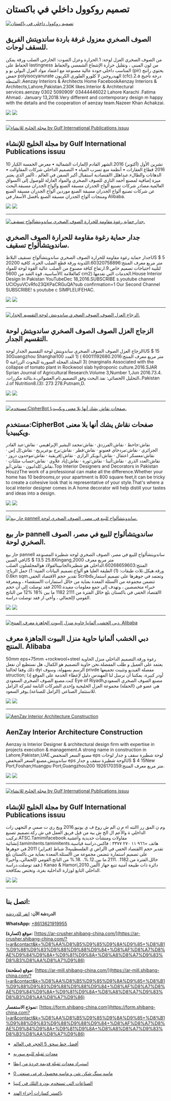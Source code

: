 # تصميم روكوول داخلي في باكستان

<a href="https://swt.shibang-china.com/?l=ar&img&k=%D8%AA%D8%B5%D9%85%D9%8A%D9%85+%D8%B1%D9%88%D9%83%D9%88%D9%88%D9%84+%D8%AF%D8%A7%D8%AE%D9%84%D9%8A+%D9%81%D9%8A+%D8%A8%D8%A7%D9%83%D8%B3%D8%AA%D8%A7%D9%86" target="_blank">![تصميم روكوول داخلي في باكستان](http://static.shibang-china.com/all-800x300/796.jpg)</a>

## الصوف الصخري معزول غرفة باردة ساندويتش الفريق للسقف لوحات.
من الصوف الصخري العزل لوحة: 1.الحرارة وعزل الصوت: الخارجي الصلب ورقة يمكن الحفاظ على lastingness من لون المبنى ، وتقليل حرارة الإشعاع الشمسي والحفاظ المناسب داخلي.جودة عالية مصنوعة مع اعتماد مواد العزل البولي بو و (pir) يحتوي راتنج حمض polyisocyanurate الهيدروجين لا كلورو الفلوري الكربون (cfc).2.a درجة تأجيج المثبطة:.Aenzay Interiors &amp; Architects Home FacebookAenzay Interiors &amp; Architects,Lahore,Pakistan.230K likes.Interior &amp; Architectural services.aenzay 0302 5090909&#39; 03444446022 Lahore Karachi .Fatima Ahmad.· January 13,2018.Very different and contemporary design m happy with the details and the cooperation of aenzay team.Nazeer Khan Achakzai.


<a href="https://whatsapp.shibangsoft.com/WhatsApp.php" target="_blank" title="WhatsApp">![](http://static.shibang-china.com/icon/whatsapp.png)</a> <a href="https://swt.shibang-china.com/?l=ar&icon&k=%D8%AA%D8%B5%D9%85%D9%8A%D9%85+%D8%B1%D9%88%D9%83%D9%88%D9%88%D9%84+%D8%AF%D8%A7%D8%AE%D9%84%D9%8A+%D9%81%D9%8A+%D8%A8%D8%A7%D9%83%D8%B3%D8%AA%D8%A7%D9%86" target="_blank">![](http://static.shibang-china.com/icon/chat-ar.png)</a>

---

<a href="https://swt.shibang-china.com/?l=ar&img&k=%D8%AA%D8%B5%D9%85%D9%8A%D9%85+%D8%B1%D9%88%D9%83%D9%88%D9%88%D9%84+%D8%AF%D8%A7%D8%AE%D9%84%D9%8A+%D9%81%D9%8A+%D8%A8%D8%A7%D9%83%D8%B3%D8%AA%D8%A7%D9%86" target="_blank">![مجلة الخليج للإنشاء by Gulf International Publications issuu](http://static.shibang-china.com/all-800x300/184.jpg)</a>

## مجلة الخليج للإنشاء by Gulf International Publications issuu
10 تشرين الأول (أكتوبر) 2016.الشهر القادم اإلمارات الشمالية • معرض الخمسة الكبار 2016 قطاع العقارات • أنظمة منع تسرب المياه • التصميم الداخلي شركات المقاوالت • الدهانات والطالء.عبداهلل االقتصادية استقبال أكبر السفن في العالم ، األمر الذي يعتبر ميزة إضافية لمصنع أحمد التازي للصوف الصخري والمواد العازلة للوصول إلى األسواق العالمية.مصادر شركات تصنيع ألواح الجدران مسبقة الصنع وألواح الجدران مسبقة.البحث عن شركات تصنيع ألواح الجدران مسبقة الصنع موردين ألواح الجدران مسبقة الصنع ومنتجات ألواح الجدران مسبقة الصنع بأفضل الأسعار في Alibaba.


<a href="https://whatsapp.shibangsoft.com/WhatsApp.php" target="_blank" title="WhatsApp">![](http://static.shibang-china.com/icon/whatsapp.png)</a> <a href="https://swt.shibang-china.com/?l=ar&icon&k=%D8%AA%D8%B5%D9%85%D9%8A%D9%85+%D8%B1%D9%88%D9%83%D9%88%D9%88%D9%84+%D8%AF%D8%A7%D8%AE%D9%84%D9%8A+%D9%81%D9%8A+%D8%A8%D8%A7%D9%83%D8%B3%D8%AA%D8%A7%D9%86" target="_blank">![](http://static.shibang-china.com/icon/chat-ar.png)</a>

---

<a href="https://swt.shibang-china.com/?l=ar&img&k=%D8%AA%D8%B5%D9%85%D9%8A%D9%85+%D8%B1%D9%88%D9%83%D9%88%D9%88%D9%84+%D8%AF%D8%A7%D8%AE%D9%84%D9%8A+%D9%81%D9%8A+%D8%A8%D8%A7%D9%83%D8%B3%D8%AA%D8%A7%D9%86" target="_blank">![جدار حماية رغوة مقاومة للحرارة الصوف الصخري ساندويتشألواح تسقيف.](http://static.shibang-china.com/all-800x300/1181.jpg)</a>

## جدار حماية رغوة مقاومة للحرارة الصوف الصخري ساندويتشألواح تسقيف.
جدار حماية رغوة مقاومة للحرارة الصوف الصخري ساندويتشألواح تسقيف البلاطUS $ 5 20200 متر مربع معرف المنتج:60320758896.اللدونة ورقة قطع الصلب الحرة، كافية لتلبية احتياجات تصميم خاص.9.ارتفاع كثافة مصنوع من الصلب عالية القوة لوحة للمواد الأساسية، قوة الشد من 5600( كغالعلامة cm2).الخدمات التي نقدمها.House Interior Design In Pakistan YouTubeDec 18,2016.SUBSCRIBE s.youtube channel UClOyuVCvRfo23QXPaCRGuQA?sub confirmation=1 Our Second Channel SUBSCRIBE! s.youtube c SIMPLELIFEHAC.


<a href="https://whatsapp.shibangsoft.com/WhatsApp.php" target="_blank" title="WhatsApp">![](http://static.shibang-china.com/icon/whatsapp.png)</a> <a href="https://swt.shibang-china.com/?l=ar&icon&k=%D8%AA%D8%B5%D9%85%D9%8A%D9%85+%D8%B1%D9%88%D9%83%D9%88%D9%88%D9%84+%D8%AF%D8%A7%D8%AE%D9%84%D9%8A+%D9%81%D9%8A+%D8%A8%D8%A7%D9%83%D8%B3%D8%AA%D8%A7%D9%86" target="_blank">![](http://static.shibang-china.com/icon/chat-ar.png)</a>

---

<a href="https://swt.shibang-china.com/?l=ar&img&k=%D8%AA%D8%B5%D9%85%D9%8A%D9%85+%D8%B1%D9%88%D9%83%D9%88%D9%88%D9%84+%D8%AF%D8%A7%D8%AE%D9%84%D9%8A+%D9%81%D9%8A+%D8%A8%D8%A7%D9%83%D8%B3%D8%AA%D8%A7%D9%86" target="_blank">![الزجاج العزل الصوف الصوف الصخري ساندويتش لوحة التقسيم الجدار.](http://static.shibang-china.com/all-800x300/595.jpg)</a>

## الزجاج العزل الصوف الصوف الصخري ساندويتش لوحة التقسيم الجدار.
الزجاج العزل الصوف الصوف الصخري ساندويتش لوحة التقسيم الجدار لوحةUS $ 15 30Guangzhou Shanghai100 متر مربع معرف المنتج:60011192680.2016 ) (1 العدد ) (3 المجلد.المجلة السورية للبحوث الزراعية 0marginalis Associated with the collapse of tomato plant in Rockwool slab hydroponic culture.2016.SJAR Syrian Journal of Agricultural Research.Volume 3,Number 1,Jun 2016.73.4. .التحليل االحصائي: نفذ.البحث وفق التصميم.تام.العشوائي.ة.بثالثة مكررات،.Pakistan J.of Nutrition8.(3): 273 278.Putnam,D.


<a href="https://whatsapp.shibangsoft.com/WhatsApp.php" target="_blank" title="WhatsApp">![](http://static.shibang-china.com/icon/whatsapp.png)</a> <a href="https://swt.shibang-china.com/?l=ar&icon&k=%D8%AA%D8%B5%D9%85%D9%8A%D9%85+%D8%B1%D9%88%D9%83%D9%88%D9%88%D9%84+%D8%AF%D8%A7%D8%AE%D9%84%D9%8A+%D9%81%D9%8A+%D8%A8%D8%A7%D9%83%D8%B3%D8%AA%D8%A7%D9%86" target="_blank">![](http://static.shibang-china.com/icon/chat-ar.png)</a>

---

<a href="https://swt.shibang-china.com/?l=ar&img&k=%D8%AA%D8%B5%D9%85%D9%8A%D9%85+%D8%B1%D9%88%D9%83%D9%88%D9%88%D9%84+%D8%AF%D8%A7%D8%AE%D9%84%D9%8A+%D9%81%D9%8A+%D8%A8%D8%A7%D9%83%D8%B3%D8%AA%D8%A7%D9%86" target="_blank">![مستخدم:CipherBot صفحات نقاش يشك أنها بلا معنى ويكيبيديا.](http://static.shibang-china.com/all-800x300/1257.jpg)</a>

## مستخدم:CipherBot صفحات نقاش يشك أنها بلا معنى ويكيبيديا.
نقاش:جاحظ &middot; نقاش:الفرزدق &middot; نقاش:محمد البشير الإبراهيمي &middot; نقاش:عبد القادر الجزائري &middot; نقاش:مردخاي فعنونو &middot; نقاش:قطر &middot; نقاش:برج بوعريريج &middot; نقاش:إل إس &middot; نقاش:معسكر اعتقال &middot; نقاش:أبوبكر الرازي &middot; نقاش:إفريقية &middot; نقاش:موحدون دروز &middot; نقاش:العدد الذري &middot; نقاش:آثينا &middot; نقاش:ثورة &middot; نقاش:إياد علاوي &middot; نقاش:حساب مثلثات &middot; نقاش:كلدانيون &middot; نقاش:أبو.Top Interior Designers and Decorators in Pakistan HouzzThe work of a professional can make all the difference.Whether your home has 10 bedrooms,or your apartment is 800 square feet,it can be tricky to create a cohesive look that is representative of your style.That&#39;s where a local interior designer comes in.A home decorator will help distill your tastes and ideas into a design.


<a href="https://whatsapp.shibangsoft.com/WhatsApp.php" target="_blank" title="WhatsApp">![](http://static.shibang-china.com/icon/whatsapp.png)</a> <a href="https://swt.shibang-china.com/?l=ar&icon&k=%D8%AA%D8%B5%D9%85%D9%8A%D9%85+%D8%B1%D9%88%D9%83%D9%88%D9%88%D9%84+%D8%AF%D8%A7%D8%AE%D9%84%D9%8A+%D9%81%D9%8A+%D8%A8%D8%A7%D9%83%D8%B3%D8%AA%D8%A7%D9%86" target="_blank">![](http://static.shibang-china.com/icon/chat-ar.png)</a>

---

<a href="https://swt.shibang-china.com/?l=ar&img&k=%D8%AA%D8%B5%D9%85%D9%8A%D9%85+%D8%B1%D9%88%D9%83%D9%88%D9%88%D9%84+%D8%AF%D8%A7%D8%AE%D9%84%D9%8A+%D9%81%D9%8A+%D8%A8%D8%A7%D9%83%D8%B3%D8%AA%D8%A7%D9%86" target="_blank">![حار بيع pannell ساندويتشألواح للبيع في مصر، الصوف الصخري لوحة.](http://static.shibang-china.com/all-800x300/120.jpg)</a>

## حار بيع pannell ساندويتشألواح للبيع في مصر، الصوف الصخري لوحة.
حار بيع pannell ساندويتشألواح للبيع في مصر، الصوف الصخري لوحة شطيرة المصنوعة في الصينUS $ 13.5 25.8Xingang,2000 متر مربع معرف المنتج:60268659603.الداخلي هو شطيرةالجانبينالفولاذ هوالمجلفنلون الصلب ورقة.هيكل.ثلاث طبقات: (1) الطبقة العليا هو ألواح.تصميم البيانات الفنية: 1) حمل الرياح: 0.6kn sqm.تقدير حجم الاقتصاد الخفي Scribdوتعتمد في جوهرها على تصميم استمارة تتضمن مجموعة من األسئلة المعدة بعناية من خالل استمارات االستقصاء ، وبمعرفة خبراء متخصصين ، وتهدف إلى جمع معلومات مفيدة.2010 فقد توصلت إلى أن حجم االقتصاد الخفي في باكستان بلغ خالل الفترة من 2111 1182 ما بين %18 %12 من الناتج القومي اإلجمالي ، وأخي ار فقد توصلت دراسة.


<a href="https://whatsapp.shibangsoft.com/WhatsApp.php" target="_blank" title="WhatsApp">![](http://static.shibang-china.com/icon/whatsapp.png)</a> <a href="https://swt.shibang-china.com/?l=ar&icon&k=%D8%AA%D8%B5%D9%85%D9%8A%D9%85+%D8%B1%D9%88%D9%83%D9%88%D9%88%D9%84+%D8%AF%D8%A7%D8%AE%D9%84%D9%8A+%D9%81%D9%8A+%D8%A8%D8%A7%D9%83%D8%B3%D8%AA%D8%A7%D9%86" target="_blank">![](http://static.shibang-china.com/icon/chat-ar.png)</a>

---

<a href="https://swt.shibang-china.com/?l=ar&img&k=%D8%AA%D8%B5%D9%85%D9%8A%D9%85+%D8%B1%D9%88%D9%83%D9%88%D9%88%D9%84+%D8%AF%D8%A7%D8%AE%D9%84%D9%8A+%D9%81%D9%8A+%D8%A8%D8%A7%D9%83%D8%B3%D8%AA%D8%A7%D9%86" target="_blank">![دبي الخشب ألمانيا حاوية منزل البيوت الجاهزة معرف المنتج. Alibaba](http://static.shibang-china.com/all-800x300/1366.jpg)</a>

## دبي الخشب ألمانيا حاوية منزل البيوت الجاهزة معرف المنتج. Alibaba
50mm eps+75mm +rockwool+steel رغوة ورقة.التصميم الداخلي منزل الحاوية يعتمد على العميل و طلب المفضلة.نحن حاوية التصميم هو الكمال، هل نستطيع أن نفعل ذلك وفقا لحالتنا dyi الرسم بسهولة، وسوف privde مفصلة الفيديو وتثبيت تجميعها struction; أودر كبيرة، يمكننا أن نرسل لنا المهندس دليل لإعطاء الخدمة على الموقع إذا كنت.مصنع الصوف الصخري السعودي Eye of Riyadhمصنع الصوف الصخري السعودي هي عضو في (الحفلة) مجموعة العزل الخليجية وإحدى الشركات التابعة لشركة الزامل للاستثمار الصناعي (الزامل للصناعة).يوفر السعود.


<a href="https://whatsapp.shibangsoft.com/WhatsApp.php" target="_blank" title="WhatsApp">![](http://static.shibang-china.com/icon/whatsapp.png)</a> <a href="https://swt.shibang-china.com/?l=ar&icon&k=%D8%AA%D8%B5%D9%85%D9%8A%D9%85+%D8%B1%D9%88%D9%83%D9%88%D9%88%D9%84+%D8%AF%D8%A7%D8%AE%D9%84%D9%8A+%D9%81%D9%8A+%D8%A8%D8%A7%D9%83%D8%B3%D8%AA%D8%A7%D9%86" target="_blank">![](http://static.shibang-china.com/icon/chat-ar.png)</a>

---

<a href="https://swt.shibang-china.com/?l=ar&img&k=%D8%AA%D8%B5%D9%85%D9%8A%D9%85+%D8%B1%D9%88%D9%83%D9%88%D9%88%D9%84+%D8%AF%D8%A7%D8%AE%D9%84%D9%8A+%D9%81%D9%8A+%D8%A8%D8%A7%D9%83%D8%B3%D8%AA%D8%A7%D9%86" target="_blank">![AenZay Interior Architecture Construction](http://static.shibang-china.com/all-800x300/712.jpg)</a>

## AenZay Interior Architecture Construction
Aenzay is Interior Designer &amp; architectural design firm with expertise in projects execution &amp; management.A strong name in construction in Lahore,Pakistan,UAE.مصنع السعر المنخفض eps لوحة شطيرة سقف و جدار لوحات ساندويتش.مصنع السعر المنخفض eps لوحة شطيرة سقف و جدارUS $ 4 15New Port,Foshan;Huangpu Port,Guangzhou200 متر مربع معرف المنتج:1926170359.


<a href="https://whatsapp.shibangsoft.com/WhatsApp.php" target="_blank" title="WhatsApp">![](http://static.shibang-china.com/icon/whatsapp.png)</a> <a href="https://swt.shibang-china.com/?l=ar&icon&k=%D8%AA%D8%B5%D9%85%D9%8A%D9%85+%D8%B1%D9%88%D9%83%D9%88%D9%88%D9%84+%D8%AF%D8%A7%D8%AE%D9%84%D9%8A+%D9%81%D9%8A+%D8%A8%D8%A7%D9%83%D8%B3%D8%AA%D8%A7%D9%86" target="_blank">![](http://static.shibang-china.com/icon/chat-ar.png)</a>

---

<a href="https://swt.shibang-china.com/?l=ar&img&k=%D8%AA%D8%B5%D9%85%D9%8A%D9%85+%D8%B1%D9%88%D9%83%D9%88%D9%88%D9%84+%D8%AF%D8%A7%D8%AE%D9%84%D9%8A+%D9%81%D9%8A+%D8%A8%D8%A7%D9%83%D8%B3%D8%AA%D8%A7%D9%86" target="_blank">![مجلة الخليج للإنشاء by Gulf International Publications issuu](http://static.shibang-china.com/all-800x300/21.jpg)</a>

## مجلة الخليج للإنشاء by Gulf International Publications issuu
وم ن المق رر االنته اء م ن الم ش روع ف ي يونيو.2016 ويج ري ت صمي م التجهي زات الداخلي ة والأعم ال الخ ش بية من قبل فريق العمل في ش ركة.ﺗﺼﻤﻴﻢ ﺗﺼﻨﻴﻊ ﺗﺮﻛﻴﺐ.ATSC.Tamimifacebook.ﻣﻘﺎوﻻت وﻣﻨﺸﺂت ﺣﺪﻳﺪﻳﺔ وأﻏﺸﻴﺔ إﻧﺸﺎﺋﻴﺔ.tamimitents.tamimitents.ﻫﺎﺗﻒ +٩٦٦ ١١ ٢٧٠ ٣٣٧٧ : ﻓﺎﻛﺲ‪‬.دراسة قياسية تقدير حجم االقتصاد الخفي في األراض ي الفلسطينية3 شباط (فبراير) 2011.في جوهرها على تصميم استمارة تتضمن مجموعة من األسئلة.المعدة بعناية من.باكستان بلغ خالل.الفترة من.1182. .2111.ما بين.12.%. .18.% من الناتج.القومي اإلجمالي،.وأخيراا فقد توصلت.دراسة.) Kanao &amp; Hamori,2010.دائرة ذات طبيعة أمنية تتبع جهاز األمن الداخلي التابع لوزارة الداخلية بغزة، وتختص بمكافحة.


<a href="https://whatsapp.shibangsoft.com/WhatsApp.php" target="_blank" title="WhatsApp">![](http://static.shibang-china.com/icon/whatsapp.png)</a> <a href="https://swt.shibang-china.com/?l=ar&icon&k=%D8%AA%D8%B5%D9%85%D9%8A%D9%85+%D8%B1%D9%88%D9%83%D9%88%D9%88%D9%84+%D8%AF%D8%A7%D8%AE%D9%84%D9%8A+%D9%81%D9%8A+%D8%A8%D8%A7%D9%83%D8%B3%D8%AA%D8%A7%D9%86" target="_blank">![](http://static.shibang-china.com/icon/chat-ar.png)</a>

---
## اتصل بنا:

**الدردشة الآن:** [انقر للدردشة](https://swt.shibang-china.com?l=ar&contact&k=%D8%AA%D8%B5%D9%85%D9%8A%D9%85+%D8%B1%D9%88%D9%83%D9%88%D9%88%D9%84+%D8%AF%D8%A7%D8%AE%D9%84%D9%8A+%D9%81%D9%8A+%D8%A8%D8%A7%D9%83%D8%B3%D8%AA%D8%A7%D9%86)

**WhatsApp:**  [+8613621919955](https://whatsapp.shibangsoft.com/WhatsApp.php)

**موقع (كسارة):** [https://ar-crusher.shibang-china.com/](https://ar-crusher.shibang-china.com/?l=ar&contact&k=%D8%AA%D8%B5%D9%85%D9%8A%D9%85+%D8%B1%D9%88%D9%83%D9%88%D9%88%D9%84+%D8%AF%D8%A7%D8%AE%D9%84%D9%8A+%D9%81%D9%8A+%D8%A8%D8%A7%D9%83%D8%B3%D8%AA%D8%A7%D9%86)

**موقع (مطحنة):** [https://ar-mill.shibang-china.com/](https://ar-mill.shibang-china.com/?l=ar&contact&k=%D8%AA%D8%B5%D9%85%D9%8A%D9%85+%D8%B1%D9%88%D9%83%D9%88%D9%88%D9%84+%D8%AF%D8%A7%D8%AE%D9%84%D9%8A+%D9%81%D9%8A+%D8%A8%D8%A7%D9%83%D8%B3%D8%AA%D8%A7%D9%86)

**نموذج الاستفسار:** [https://form.shibang-china.com](https://form.shibang-china.com?l=ar&contact&k=%D8%AA%D8%B5%D9%85%D9%8A%D9%85+%D8%B1%D9%88%D9%83%D9%88%D9%88%D9%84+%D8%AF%D8%A7%D8%AE%D9%84%D9%8A+%D9%81%D9%8A+%D8%A8%D8%A7%D9%83%D8%B3%D8%AA%D8%A7%D9%86)

* [أفضل خط سحق 5 الحجر في العالم](../24/%D8%A3%D9%81%D8%B6%D9%84%20%D8%AE%D8%B7%20%D8%B3%D8%AD%D9%82%205%20%D8%A7%D9%84%D8%AD%D8%AC%D8%B1%20%D9%81%D9%8A%20%D8%A7%D9%84%D8%B9%D8%A7%D9%84%D9%85.md)

* [معدات ثقيله للبيع سوريه](../21/%D9%85%D8%B9%D8%AF%D8%A7%D8%AA%20%D8%AB%D9%82%D9%8A%D9%84%D9%87%20%D9%84%D9%84%D8%A8%D9%8A%D8%B9%20%D8%B3%D9%88%D8%B1%D9%8A%D9%87.md)

* [استيراد معدات ثقيلة قديمة خردة من ايطا](../21/%D8%A7%D8%B3%D8%AA%D9%8A%D8%B1%D8%A7%D8%AF%20%D9%85%D8%B9%D8%AF%D8%A7%D8%AA%20%D8%AB%D9%82%D9%8A%D9%84%D8%A9%20%D9%82%D8%AF%D9%8A%D9%85%D8%A9%20%D8%AE%D8%B1%D8%AF%D8%A9%20%D9%85%D9%86%20%D8%A7%D9%8A%D8%B7%D8%A7.md)

* [0 ماسه سنگ شکن شن و ماسه محصول فرعی صنعتی](../21/0%20%D9%85%D8%A7%D8%B3%D9%87%20%D8%B3%D9%86%DA%AF%20%D8%B4%DA%A9%D9%86%20%D8%B4%D9%86%20%D9%88%20%D9%85%D8%A7%D8%B3%D9%87%20%D9%85%D8%AD%D8%B5%D9%88%D9%84%20%D9%81%D8%B1%D8%B9%DB%8C%20%D8%B5%D9%86%D8%B9%D8%AA%DB%8C.md)

* [الصناعات التي تستخدم بودرة التلك في كينيا](../25/%D8%A7%D9%84%D8%B5%D9%86%D8%A7%D8%B9%D8%A7%D8%AA%20%D8%A7%D9%84%D8%AA%D9%8A%20%D8%AA%D8%B3%D8%AA%D8%AE%D8%AF%D9%85%20%D8%A8%D9%88%D8%AF%D8%B1%D8%A9%20%D8%A7%D9%84%D8%AA%D9%84%D9%83%20%D9%81%D9%8A%20%D9%83%D9%8A%D9%86%D9%8A%D8%A7.md)

* [باكستر كسارات أجزاء الهند](../23/%D8%A8%D8%A7%D9%83%D8%B3%D8%AA%D8%B1%20%D9%83%D8%B3%D8%A7%D8%B1%D8%A7%D8%AA%20%D8%A3%D8%AC%D8%B2%D8%A7%D8%A1%20%D8%A7%D9%84%D9%87%D9%86%D8%AF.md)